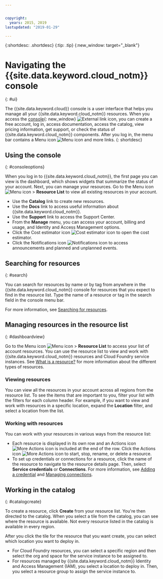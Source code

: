 ```yaml
---


copyright:
  years: 2015, 2019
lastupdated: "2019-01-29"

---
```


{:shortdesc: .shortdesc}
{:tip: .tip}
{:new_window: target="_blank"}

# Navigating the {{site.data.keyword.cloud_notm}} console 
{: #ui}

The {{site.data.keyword.cloud}} console is a user interface that helps you manage all your {{site.data.keyword.cloud_notm}} resources. When you access the [console](https://cloud.ibm.com){: new_window} ![External link icon](../icons/launch-glyph.svg "External link icon"), you can create a free account, log in, access documentation, access the catalog, view pricing information, get support, or check the status of {{site.data.keyword.cloud_notm}} components. After you log in, the menu bar contains a Menu icon ![Menu icon](../icons/icon_hamburger.svg) and more links.
{: shortdesc}


## Using the console
{: #consoleoptions}

When you log in to {{site.data.keyword.cloud_notm}}, the first page you can view is the dashboard, which shows widgets that summarize the status of your account. Next, you can manage your resources. Go to the Menu icon ![Menu icon](../icons/icon_hamburger.svg) &gt; **Resource List** to view all existing resources in your account.

  * Use the **Catalog** link to create new resources.
  * Use the **Docs** link to access useful information about {{site.data.keyword.cloud_notm}}.
  * Use the **Support** link to access the Support Center.  
  * From the **Manage** menu, you can access your account, billing and usage, and Identity and Access Management options.
  * Click the Cost estimator icon ![Cost estimator icon](../icons/Estimator.svg) to open the cost estimator.
  * Click the Notifications icon ![Notifications icon](../icons/Notification.svg) to access announcements and planned and unplanned events.

## Searching for resources
{: #search}

You can search for resources by name or by tag from anywhere in the {{site.data.keyword.cloud_notm}} console for resources that you expect to find in the resource list. Type the name of a resource or tag in the search field in the console menu bar.

For more information, see [Searching for resources](/docs/resources?topic=resources-searching-for-resources). 

## Managing resources in the resource list
{: #dashboardview}

Go to the Menu icon ![Menu icon](../icons/icon_hamburger.svg) &gt; **Resource List** to access your list of account resources. You can use the resource list to view and work with {{site.data.keyword.cloud_notm}} resources and Cloud Foundry service instances. See [What is a resource?](/docs/resources?topic=resources-resource) for more information about the different types of resources.

### Viewing resources
You can view all the resources in your account across all regions from the resource list. To see the items that are important to you, filter your list with the filters for each column header. For example, if you want to view and work with resources in a specific location, expand the **Location** filter, and select a location from the list.

### Working with resources
You can work with your resources in various ways from the resource list:

  * Each resource is displayed in its own row and an Actions icon ![More Actions icon](../icons/action-menu-icon.svg) is included at the end of the row. Click the Actions icon ![More Actions icon](../icons/action-menu-icon.svg) to start, stop, rename, or delete a resource.
  * To set up credentials or connections for a resource, click the name of the resource to navigate to the resource details page. Then, select **Service credentials** or **Connections**. For more information, see [Adding a credential](/docs/resources?topic=resources-service_credentials) and [Managing connections](/docs/resources?topic=resources-connect_app).


## Working in the catalog
{: #catalogcreate}

To create a resource, click **Create** from your resource list. You're then directed to the catalog. When you select a tile from the catalog, you can see where the resource is available. Not every resource listed in the catalog is available in every region.

After you click the tile for the resource that you want create, you can select which location you want to deploy in.

  * For Cloud Foundry resources, you can select a specific region and then select the org and space for the service instance to be assigned to.
  * For resources managed by {{site.data.keyword.cloud_notm}} Identity and Access Management (IAM), you select a location to deploy in. Then, you select a resource group to assign the service instance to.
